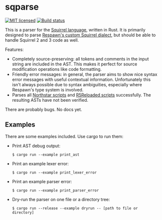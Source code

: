 # sqparse

[![MIT licensed][mit-badge]][mit-url]
[![Build status][build-badge]][build-url]

[mit-badge]: https://img.shields.io/badge/license-MIT-blue.svg
[mit-url]: https://github.com/cpdt/sqparse/blob/master/LICENSE
[build-badge]: https://github.com/cpdt/sqparse/workflows/Build/badge.svg
[build-url]: https://github.com/cpdt/sqparse/actions?query=workflow%3ABuild+branch%3Amain

This is a parser for the [Squirrel language](http://squirrel-lang.org/), written in Rust. It is primarily designed to
parse [Respawn's custom Squirrel dialect](https://noskill.gitbook.io/titanfall2/documentation/file-format/nut-and-gnut-squirrel),
but should be able to handle Squirrel 2 and 3 code as well.

Features:

 - Completely source-preserving: all tokens and comments in the input string are included in the AST. This makes it
   perfect for source modification operations like code formatting.
 - Friendly error messages: in general, the parser aims to show nice syntax error messages with useful contextual
   information. Unfortunately this isn't always possible due to syntax ambiguities, especially where Respawn's type
   system is involved.
 - Parses all [Northstar scripts](https://github.com/R2Northstar/NorthstarMods) and
   [R5Reloaded scripts](https://github.com/Mauler125/scripts_r5) successfully. The resulting ASTs have not been
   verified.

There are probably bugs. No docs yet.

## Examples

There are some examples included. Use cargo to run them:

 - Print AST debug output:
   ```
   $ cargo run --example print_ast
   ```
 - Print an example lexer error:
   ```
   $ cargo run --example print_lexer_error
   ```
 - Print an example parser error:
   ```
   $ cargo run --example print_parser_error
   ```
 - Dry-run the parser on one file or a directory tree:
   ```
   $ cargo run --release --example dryrun -- [path to file or directory]
   ```
